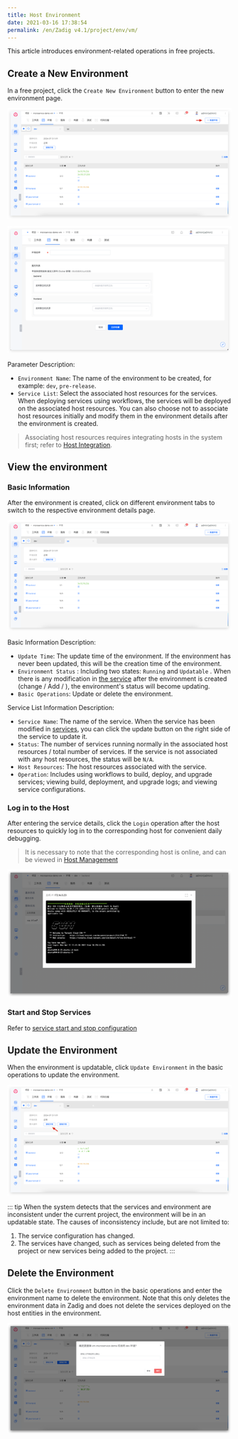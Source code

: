 ```yaml
---
title: Host Environment
date: 2021-03-16 17:38:54
permalink: /en/Zadig v4.1/project/env/vm/
---
```


This article introduces environment-related operations in free projects.

## Create a New Environment
In a free project, click the `Create New Environment` button to enter the new environment page.

![Create a new environment](../../../../_images/create_vm_env_1.png)

![Create a new environment](../../../../_images/create_vm_env_2.png)

Parameter Description:

- `Environment Name`: The name of the environment to be created, for example: `dev`, `pre-release`.
- `Service List`: Select the associated host resources for the services. When deploying services using workflows, the services will be deployed on the associated host resources. You can also choose not to associate host resources initially and modify them in the environment details after the environment is created.

> Associating host resources requires integrating hosts in the system first; refer to [Host Integration](/en/Zadig%20v4.1/settings/vm-management/).

## View the environment

### Basic Information

After the environment is created, click on different environment tabs to switch to the respective environment details page.

![Environment details](../../../../_images/show_vm_env_list.png)

Basic Information Description:

- `Update Time`: The update time of the environment. If the environment has never been updated, this will be the creation time of the environment.
- `Environment Status` : Including two states: `Running` and `Updatable` . When there is any modification in [the service](/en/Zadig%20v4.1/project/vm/service/) after the environment is created (change / Add / ), the environment's status will become updating.
- `Basic Operations`: Update or delete the environment.

Service List Information Description:

- `Service Name`: The name of the service. When the service has been modified in [services](/en/Zadig%20v4.1/project/vm/service/), you can click the update button on the right side of the service to update it.
- `Status`: The number of services running normally in the associated host resources / total number of services. If the service is not associated with any host resources, the status will be `N/A`.
- `Host Resources`: The host resources associated with the service.
- `Operation`: Includes using workflows to build, deploy, and upgrade services; viewing build, deployment, and upgrade logs; and viewing service configurations.

### Log in to the Host

After entering the service details, click the `Login` operation after the host resources to quickly log in to the corresponding host for convenient daily debugging.

> It is necessary to note that the corresponding host is online, and can be viewed in [Host Management](/en/Zadig%20v4.1/settings/vm-management/#view-host)

![Log in to the host](../../../../_images/login_vm_to_debug.png)

### Start and Stop Services

Refer to [service start and stop configuration](/en/Zadig%20v4.1/project/service/vm/#start-and-stop-configuration)

## Update the Environment

When the environment is updatable, click `Update Environment` in the basic operations to update the environment.

![Update the host environment](../../../../_images/update_vm_env.png)

::: tip
When the system detects that the services and environment are inconsistent under the current project, the environment will be in an updatable state. The causes of inconsistency include, but are not limited to:
1. The service configuration has changed.
2. The services have changed, such as services being deleted from the project or new services being added to the project.
:::

## Delete the Environment

Click the `Delete Environment` button in the basic operations and enter the environment name to delete the environment. Note that this only deletes the environment data in Zadig and does not delete the services deployed on the host entities in the environment.

![Delete the host environment](../../../../_images/delete_vm_env.png)